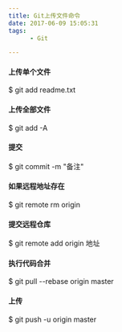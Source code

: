 ```yaml
---
title: Git上传文件命令
date: 2017-06-09 15:05:31
tags:
	  - Git

---
```

#### 上传单个文件
$ git add readme.txt
#### 上传全部文件
$ git add -A
#### 提交
<!-- more -->
$ git commit -m "备注"
#### 如果远程地址存在
$ git remote rm origin
#### 提交远程仓库
$ git remote add origin 地址
#### 执行代码合并
$ git pull --rebase origin master
#### 上传
$ git push -u origin master


